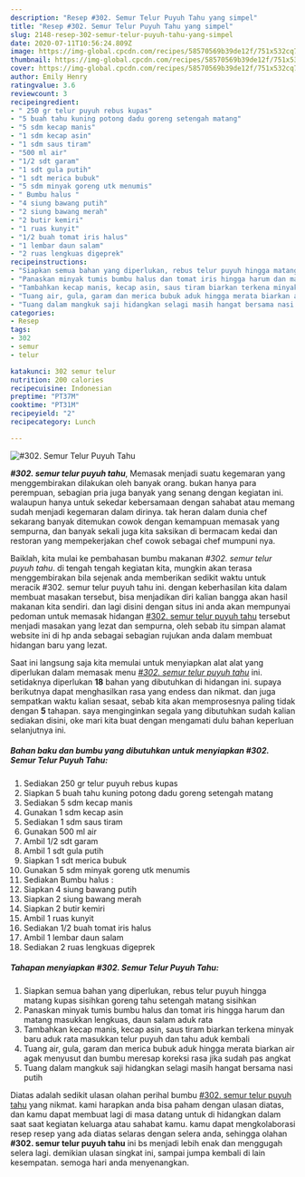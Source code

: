 ```yaml
---
description: "Resep #302. Semur Telur Puyuh Tahu yang simpel"
title: "Resep #302. Semur Telur Puyuh Tahu yang simpel"
slug: 2148-resep-302-semur-telur-puyuh-tahu-yang-simpel
date: 2020-07-11T10:56:24.809Z
image: https://img-global.cpcdn.com/recipes/58570569b39de12f/751x532cq70/302-semur-telur-puyuh-tahu-foto-resep-utama.jpg
thumbnail: https://img-global.cpcdn.com/recipes/58570569b39de12f/751x532cq70/302-semur-telur-puyuh-tahu-foto-resep-utama.jpg
cover: https://img-global.cpcdn.com/recipes/58570569b39de12f/751x532cq70/302-semur-telur-puyuh-tahu-foto-resep-utama.jpg
author: Emily Henry
ratingvalue: 3.6
reviewcount: 3
recipeingredient:
- " 250 gr telur puyuh rebus kupas"
- "5 buah tahu kuning potong dadu goreng setengah matang"
- "5 sdm kecap manis"
- "1 sdm kecap asin"
- "1 sdm saus tiram"
- "500 ml air"
- "1/2 sdt garam"
- "1 sdt gula putih"
- "1 sdt merica bubuk"
- "5 sdm minyak goreng utk menumis"
- " Bumbu halus "
- "4 siung bawang putih"
- "2 siung bawang merah"
- "2 butir kemiri"
- "1 ruas kunyit"
- "1/2 buah tomat iris halus"
- "1 lembar daun salam"
- "2 ruas lengkuas digeprek"
recipeinstructions:
- "Siapkan semua bahan yang diperlukan, rebus telur puyuh hingga matang kupas sisihkan goreng tahu setengah matang sisihkan"
- "Panaskan minyak tumis bumbu halus dan tomat iris hingga harum dan matang masukkan lengkuas, daun salam aduk rata"
- "Tambahkan kecap manis, kecap asin, saus tiram biarkan terkena minyak baru aduk rata masukkan telur puyuh dan tahu aduk kembali"
- "Tuang air, gula, garam dan merica bubuk aduk hingga merata biarkan air agak menyusut dan bumbu meresap koreksi rasa jika sudah pas angkat"
- "Tuang dalam mangkuk saji hidangkan selagi masih hangat bersama nasi putih"
categories:
- Resep
tags:
- 302
- semur
- telur

katakunci: 302 semur telur 
nutrition: 200 calories
recipecuisine: Indonesian
preptime: "PT37M"
cooktime: "PT31M"
recipeyield: "2"
recipecategory: Lunch

---
```



![#302. Semur Telur Puyuh Tahu](https://img-global.cpcdn.com/recipes/58570569b39de12f/751x532cq70/302-semur-telur-puyuh-tahu-foto-resep-utama.jpg)

<b><i>#302. semur telur puyuh tahu</i></b>, Memasak menjadi suatu kegemaran yang menggembirakan dilakukan oleh banyak orang. bukan hanya para perempuan, sebagian pria juga banyak yang senang dengan kegiatan ini. walaupun hanya untuk sekedar kebersamaan dengan sahabat atau memang sudah menjadi kegemaran dalam dirinya. tak heran dalam dunia chef sekarang banyak ditemukan cowok dengan kemampuan memasak yang sempurna, dan banyak sekali juga kita saksikan di bermacam kedai dan restoran yang mempekerjakan chef cowok sebagai chef mumpuni nya.

Baiklah, kita mulai ke pembahasan bumbu makanan <i>#302. semur telur puyuh tahu</i>. di tengah tengah kegiatan kita, mungkin akan terasa menggembirakan bila sejenak anda memberikan sedikit waktu untuk meracik #302. semur telur puyuh tahu ini. dengan keberhasilan kita dalam membuat masakan tersebut, bisa menjadikan diri kalian bangga akan hasil makanan kita sendiri. dan lagi disini dengan situs ini anda akan mempunyai pedoman untuk memasak hidangan <u>#302. semur telur puyuh tahu</u> tersebut menjadi masakan yang lezat dan sempurna, oleh sebab itu simpan alamat website ini di hp anda sebagai sebagian rujukan anda dalam membuat hidangan baru yang lezat.




Saat ini langsung saja kita memulai untuk menyiapkan alat alat yang diperlukan dalam memasak menu <u><i>#302. semur telur puyuh tahu</i></u> ini. setidaknya diperlukan <b>18</b> bahan yang dibutuhkan di hidangan ini. supaya berikutnya dapat menghasilkan rasa yang endess dan nikmat. dan juga sempatkan waktu kalian sesaat, sebab kita akan memprosesnya paling tidak dengan <b>5</b> tahapan. saya menginginkan segala yang dibutuhkan sudah kalian sediakan disini, oke mari kita buat dengan mengamati dulu bahan keperluan selanjutnya ini.

<!--inarticleads1-->

##### Bahan baku dan bumbu yang dibutuhkan untuk menyiapkan #302. Semur Telur Puyuh Tahu:

1. Sediakan  250 gr telur puyuh rebus kupas
1. Siapkan 5 buah tahu kuning potong dadu goreng setengah matang
1. Sediakan 5 sdm kecap manis
1. Gunakan 1 sdm kecap asin
1. Sediakan 1 sdm saus tiram
1. Gunakan 500 ml air
1. Ambil 1/2 sdt garam
1. Ambil 1 sdt gula putih
1. Siapkan 1 sdt merica bubuk
1. Gunakan 5 sdm minyak goreng utk menumis
1. Sediakan  Bumbu halus :
1. Siapkan 4 siung bawang putih
1. Siapkan 2 siung bawang merah
1. Siapkan 2 butir kemiri
1. Ambil 1 ruas kunyit
1. Sediakan 1/2 buah tomat iris halus
1. Ambil 1 lembar daun salam
1. Sediakan 2 ruas lengkuas digeprek




<!--inarticleads2-->

##### Tahapan menyiapkan #302. Semur Telur Puyuh Tahu:

1. Siapkan semua bahan yang diperlukan, rebus telur puyuh hingga matang kupas sisihkan goreng tahu setengah matang sisihkan
1. Panaskan minyak tumis bumbu halus dan tomat iris hingga harum dan matang masukkan lengkuas, daun salam aduk rata
1. Tambahkan kecap manis, kecap asin, saus tiram biarkan terkena minyak baru aduk rata masukkan telur puyuh dan tahu aduk kembali
1. Tuang air, gula, garam dan merica bubuk aduk hingga merata biarkan air agak menyusut dan bumbu meresap koreksi rasa jika sudah pas angkat
1. Tuang dalam mangkuk saji hidangkan selagi masih hangat bersama nasi putih




Diatas adalah sedikit ulasan olahan perihal bumbu <u>#302. semur telur puyuh tahu</u> yang nikmat. kami harapkan anda bisa paham dengan ulasan diatas, dan kamu dapat membuat lagi di masa datang untuk di hidangkan dalam saat saat kegiatan keluarga atau sahabat kamu. kamu dapat mengkolaborasi resep resep yang ada diatas selaras dengan selera anda, sehingga olahan <b>#302. semur telur puyuh tahu</b> ini bs menjadi lebih enak dan menggugah selera lagi. demikian ulasan singkat ini, sampai jumpa kembali di lain kesempatan. semoga hari anda menyenangkan.
